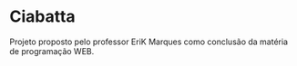 # Ciabatta

Projeto proposto pelo professor EriK Marques como conclusão da matéria de programação WEB.